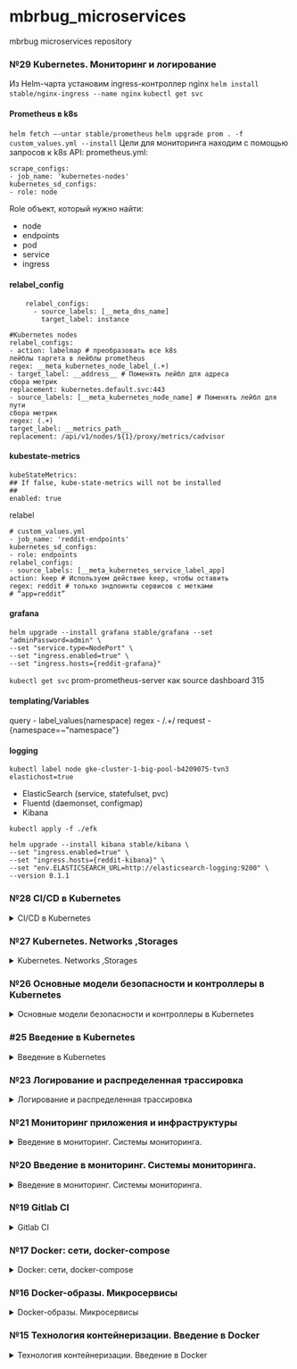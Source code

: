 # mbrbug_microservices
mbrbug microservices repository

### №29 Kubernetes. Мониторинг и логирование
Из Helm-чарта установим ingress-контроллер nginx
`helm install stable/nginx-ingress --name nginx`
`kubectl get svc`

#### Prometheus в k8s
`helm fetch —-untar stable/prometheus`
`helm upgrade prom . -f custom_values.yml --install`
Цели для мониторинга находим c помощью запросов к k8s API:
prometheus.yml:
```
scrape_configs:
- job_name: 'kubernetes-nodes'
kubernetes_sd_configs:
- role: node
```
Role объект, который нужно найти:
 - node
 - endpoints
 - pod
 - service
 - ingress

#### relabel_config
```
    relabel_configs:
      - source_labels: [__meta_dns_name]
        target_label: instance
```
```
#Kubernetes nodes
relabel_configs:
- action: labelmap # преобразовать все k8s
лейблы таргета в лейблы prometheus
regex: __meta_kubernetes_node_label_(.+)
- target_label: __address__ # Поменять лейбл для адреса
сбора метрик
replacement: kubernetes.default.svc:443
- source_labels: [__meta_kubernetes_node_name] # Поменять лейбл для пути
сбора метрик
regex: (.+)
target_label: __metrics_path__
replacement: /api/v1/nodes/${1}/proxy/metrics/cadvisor
```
#### kubestate-metrics
```
kubeStateMetrics:
## If false, kube-state-metrics will not be installed
##
enabled: true
```
relabel
```
# custom_values.yml
- job_name: 'reddit-endpoints'
kubernetes_sd_configs:
- role: endpoints
relabel_configs:
- source_labels: [__meta_kubernetes_service_label_app]
action: keep # Используем действие keep, чтобы оставить
regex: reddit # только эндпоинты сервисов с метками
# “app=reddit”
```

#### grafana
```
helm upgrade --install grafana stable/grafana --set "adminPassword=admin" \
--set "service.type=NodePort" \
--set "ingress.enabled=true" \
--set "ingress.hosts={reddit-grafana}"
```
`kubectl get svc`
prom-prometheus-server как source
dashboard 315
#### templating/Variables
query - label_values(namespace)
regex - /.+/
request - {namespace=~"namespace"}

#### logging
`kubectl label node gke-cluster-1-big-pool-b4209075-tvn3 elastichost=true`
- ElasticSearch (service, statefulset, pvc)
- Fluentd (daemonset, configmap)
- Kibana

`kubectl apply -f ./efk`
```
helm upgrade --install kibana stable/kibana \
--set "ingress.enabled=true" \
--set "ingress.hosts={reddit-kibana}" \
--set "env.ELASTICSEARCH_URL=http://elasticsearch-logging:9200" \
--version 0.1.1
```

### №28 CI/CD в Kubernetes
<details>
  <summary>CI/CD в Kubernetes</summary>
#### Helm - пакетный менеджер для Kubernetes
Серверная часть
1) tiller.yml
```
---
apiVersion: v1
kind: ServiceAccount
metadata:
  name: tiller
  namespace: kube-system
---
apiVersion: rbac.authorization.k8s.io/v1beta1
kind: ClusterRoleBinding
metadata:
  name: tiller
roleRef:
  apiGroup: rbac.authorization.k8s.io
  kind: ClusterRole
  name: cluster-admin
subjects:
  - kind: ServiceAccount
    name: tiller
    namespace: kube-system
```
2) `helm init --service-account tiller`

проверка
`kubectl get pods -n kube-system --selector app=helm`

#### Chart - это пакет в Helm
Chart.yaml
```
name: ui
version: 1.0.0
description: OTUS reddit application UI
maintainers:
- name: Someone
email: my@mail.com
appVersion: 1.0
```
установка Chart
`helm install --name test-ui-1 ui/`

#### Шаблонизация Chart
```
---
apiVersion: v1
kind: Service
metadata:
  name: {{ .Release.Name }}-{{ .Chart.Name }}
  labels:
    app: reddit
    component: ui
    release: {{ .Release.Name }}
spec:
  type: NodePort
  ports:
  - port: {{ .Values.service.externalPort }}
    protocol: TCP
    targetPort: 9292
  selector:
    app: reddit
    component: ui
    release: {{ .Release.Name }}
```
name: {{ .Release.Name }}-{{ .Chart.Name }}
Здесь мы используем встроенные переменные
.Release - группа переменных с информацией о релизе
(конкретном запуске Chart’а в k8s)
.Chart - группа переменных с информацией о Chart’е (содержимое
файла Chart.yaml)
Также еще есть группы переменных:
.Template - информация о текущем шаблоне ( .Name и .BasePath)
.Capabilities - информация о Kubernetes (версия, версии API)
.Files.Get - получить содержимое файла

#### Переменные
```
service:
internalPort: 9292
externalPort: 9292
image:
repository: chromko/ui
tag: latest
```
`"{{ .Values.image.repository }}:{{ .Values.image.tag }}`


##### helpers
```
{{- define "comment.fullname" -}}
{{- printf "%s-%s" .Release.Name .Chart.Name }}
{{- end -}}
```
которая в результате выдаст то же, что и:
```
{{ .Release.Name }}-{{ .Chart.Name }}
```
вставлять
`{{ template "comment.fullname" . }}`

#### Управление зависимостями
requirements.yaml
```
dependencies:
- name: ui
version: "1.0.0"
repository: "file://../ui"
- name: post
version: "1.0.0"
repository: file://../post
- name: comment
version: “1.0.0"
repository: file://../comment
```
`helm dep update`

#### Chart repo
`helm search mongo`

#### helm2 tiller plugin
```
helm init --client-only
helm plugin install https://github.com/rimusz/helmtiller
helm tiller run -- helm upgrade --install --wait --namespace=reddit-ns reddit reddit/
```

#### GitLab + Kubernetes
Gitlab Helm Chart
`helm repo add gitlab https://charts.gitlab.io`
скачать локально
`helm fetch gitlab/gitlab-omnibus --version 0.1.37 --untar`
установка
`helm install --name gitlab . -f values.yaml`

```
$ git init
$ git remote add origin http://gitlab-gitlab/chromko/ui.git
$ git add .
$ git commit -m “init”
$ git push origin master
```
</details>


### №27 Kubernetes. Networks ,Storages
<details>
  <summary>Kubernetes. Networks ,Storages</summary>

Service и способ коммуникации
- ClusterIP - дойти до сервиса можно только изнутри кластера
- nodePort - клиент снаружи кластера приходит на опубликованный порт
- LoadBalancer - клиент приходит на облачный (aws elb, Google gclb) ресурс балансировки
- ExternalName - внешний ресурс по отношению к кластеру.

`kubectl get services -n dev`
`kubectl scale deployment --replicas 0 -n kube-system kube-dnsautoscaler`

LoadBalancer
```
spec:
 type: LoadBalancer
 ports:
 - port: 80
 nodePort: 32092
 protocol: TCP
 targetPort: 9292
 selector:
 app: reddit
 component: ui
```

Ingress
```
---
apiVersion: extensions/v1beta1
kind: Ingress
metadata:
 name: ui
spec:
 backend:
 serviceName: ui
 servicePort: 80
```
`kubectl get ingress -n dev`

```
---
apiVersion: extensions/v1beta1
kind: Ingress
metadata:
 name: ui
spec:
 rules:
 - http:
 paths:
 - path: /*
 backend:
 serviceName: ui
 servicePort: 9292
```

Secret
`openssl req -x509 -nodes -days 365 -newkey rsa:2048 -keyout tls.key -out tls.crt -subj "/CN=35.190.66.90"`
`kubectl create secret tls ui-ingress --key tls.key --cert tls.crt -n dev`

```
---
apiVersion: extensions/v1beta1
kind: Ingress
metadata:
 name: ui
 annotations:
 kubernetes.io/ingress.allow-http: "false"
spec:
 tls:
 - secretName: ui-ingress
 backend:
 serviceName: ui
 servicePort: 9292
```

`gcloud beta container clusters list`
`gcloud beta container clusters update <cluster-name> \
 --zone=us-central1-a --update-addons=NetworkPolicy=ENABLED
`
`gcloud beta container clusters update <cluster-name> \
 --zone=us-central1-a --enable-network-policy`

```
---
apiVersion: networking.k8s.io/v1
kind: NetworkPolicy
metadata:
 name: deny-db-traffic
 labels:
 app: reddit
spec:
 podSelector:
 matchLabels:
 app: reddit
 component: mongo
 policyTypes:
 - Ingress
 ingress:
 - from:
 - podSelector:
 matchLabels:
 app: reddit
 component: comment
```

Хранилище

```
---
apiVersion: apps/v1beta1
kind: Deployment
metadata:
 name: mongo
…
 spec:
 containers:
 - image: mongo:3.2
 name: mongo
 volumeMounts:
 - name: mongo-persistent-storage
 mountPath: /data/db
 volumes:
 - name: mongo-persistent-storage
 emptyDir: {}
```
Volume gcePersistentDisk
PersistentVolume
PersistentVolumeClaim


` kubectl describe storageclass standard -n dev`

```
---
apiVersion: apps/v1beta1
kind: Deployment
metadata:
 name: mongo
…
 spec:
 containers:
 - image: mongo:3.2
 name: mongo
 volumeMounts:
 - name: mongo-persistent-storage
 mountPath: /data/db
 volumes:
 - name: mongo-persistent-storage
 persistentVolumeClaim:
 claimName: mongo-pvc
```

StorageFast

```
---
kind: StorageClass
apiVersion: storage.k8s.io/v1beta1
metadata:
 name: fast
provisioner: kubernetes.io/gce-pd
parameters:
 type: pd-ssd
```
</details>

### №26 Основные модели безопасности и контроллеры в Kubernetes

<details>
  <summary>Основные модели безопасности и контроллеры в Kubernetes</summary>
Установка kubectl
https://kubernetes.io/docs/tasks/tools/install-kubectl/

Установка Minikube
https://kubernetes.io/docs/tasks/tools/install-minikube/

`minikube start`

Информацию о контекстах kubectl сохраняет в файле
`~/.kube/config`

Обычно порядок конфигурирования kubectl следующий:
Создать cluster:
`kubectl config set-cluster … cluster_name`
Создать данные пользователя (credentials)
`kubectl config set-credentials … user_name`
Создать контекст
```
kubectl config set-context context_name \
--cluster=cluster_name \
--user=user_name
```
Использовать контекст
`kubectl config use-context context_name`

Текущий контекст
`kubectl config current-context`
Список всех контекстов
`kubectl config get-contexts`

Запуск в Minikube
`kubectl apply -f ui-deployment.yml`
`kubectl get deployment`
`kubectl get pods`

```
kubectl get pods --selector component=ui
kubectl port-forward <pod-name> 8080:9292
```

###### Монтирование стандартного Volume для хранения данных вне контейнера
```
apiVersion: apps/v1beta2
kind: Deployment
…
 containers:
 - image: mongo:3.2
 name: mongo
 volumeMounts:
 - name: mongo-persistent-storage
 mountPath: /data/db
 volumes:
 - name: mongo-persistent-storage
 emptyDir: {}
```

##### Services
comment-service.yml
```
---
apiVersion: v1
kind: Service
metadata:
 name: comment
 labels:
 app: reddit
 component: post
spec:
 ports:
 - port: 9292
 protocol: TCP
 targetPort: 9292
 selector:
 app: reddit
 component: comment
```

`kubectl describe service comment `
`kubectl exec -ti <pod-name> nslookup comment`
`kubectl port-forward <pod-name> 9292:9292`
`kubectl logs post-56bbbf6795-7btnm`

```
---
apiVersion: v1
kind: Service
metadata:
 name: comment-db
 labels:
 app: reddit
 component: mongo
 comment-db: "true"
spec:
 ports:
 - port: 27017
 protocol: TCP
 targetPort: 27017
 selector:
 app: reddit
 component: mongo
 comment-db: "true"
```

nodePort
```
spec:
 type: NodePort
 ports:
- nodePort: 32092
 port: 9292
 protocol: TCP
 targetPort: 9292
 selector:

```

`minikube services list`
` minikube addons list`

##### Namespaces
`kubectl get all -n kube-system --selector k8s-app=kubernetes-dashboard`
`minikube service kubernetes-dashboard -n kube-system`

dev-namespace.yml
```
---
apiVersion: v1
kind: Namespace
metadata:
 name: dev
```
`kubectl apply -f dev-namespace.yml`
`minikube service ui -n dev`
</details>

### #25 Введение в Kubernetes

<details>
  <summary>Введение в Kubernetes</summary>

##### пример Deployment манифест
```
apiVersion: apps/v1
kind: Deployment
metadata:
name: post-deployment
spec:
replicas: 1
# Указатель на то, какие поды нужно поддерживать в нужном количестве
selector:
matchLabels:
app: post
template:
metadata:
name: post-pod
labels:
app: post
spec:
containers:
- image: andrewmbr/post
name: post
```

```
apiVersion: apps/v1beta2
kind: Deployment
metadata:
 name: comment
…
 containers:
 - image: chromko/comment
 name: comment
 env:
 - name: COMMENT_DATABASE_HOST
 value: comment-db
```

`gcloud container clusters get-credentials cluster-1 --zone us-central1-a --project docker-182408`
`kubectl get nodes -o wide`
`kubectl describe service ui -n dev | grep NodePort`

##### Kubernetes The Hard Way
https://github.com/kelseyhightower/kubernetes-the-hard-way

</details>


### №23 Логирование и распределенная трассировка

<details>
  <summary>Логирование и распределенная трассировка</summary>

ветка logging-1
#### Elastic Stack
EFK и ELK
- ElasticSearch (TSDB и поисковый движок для хранения данных)
- Logstash (для агрегации и трансформации данных)
- Kibana (для визуализации)
или вместо Logstash - fluentd

##### docker/docker-compose-logging.yml
```
version: '3'
services:

fluentd:
build: ./fluentd
ports:
- "24224:24224"
- "24224:24224/udp"

elasticsearch:
image: elasticsearch
expose:
- 9200
ports:
- "9200:9200"

kibana:
image: kibana
ports:
- "5601:5601"
```

##### fluentd Dockerfile
```
FROM fluent/fluentd:v0.12
RUN gem install fluent-plugin-elasticsearch --no-rdoc --no-ri --version 1.9.5
RUN gem install fluent-plugin-grok-parser --no-rdoc --no-ri --version 1.0.0
ADD fluent.conf /fluentd/etc
```

fluentd.conf
```
<source>
  @type forward
  port 24224
  bind 0.0.0.0
</source>

<filter service.post>
  @type parser
  format json
  key_name log
</filter>

<filter service.ui>
  @type parser
  key_name log
  format grok
  grok_pattern %{RUBY_LOGGER}
</filter>

<filter service.ui>
  @type parser
  format grok
  grok_pattern service=%{WORD:service} \| event=%{WORD:event} \| request_id=%{GREEDYDATA:request_id} \| message='%{GREEDYDATA:message}'
  key_name message
  reserve_data true
</filter>

<filter service.ui>
  @type parser
  format grok
  grok_pattern service=%{WORD:service} \| event=%{WORD:event} \| path=%{URIPATH:path} \| request_id=%{GREEDYDATA:request_id} \| remote_addr=%{IPORHOST:remote_add$
  key_name message
  reserve_data false
</filter>

<match *.**>
  @type copy
  <store>
    @type elasticsearch
    host elasticsearch
    port 9200
    logstash_format true
    logstash_prefix fluentd
    logstash_dateformat %Y%m%d
    include_tag_key true
    type_name access_log
    tag_key @log_name
    flush_interval 1s
  </store>
  <store>
    @type stdout
  </store>
</match>
```

##### Структурированные логи
docker драйвер fluentd
```
    logging:
      driver: "fluentd"
      options:
        fluentd-address: localhost:24224
        tag: service.ui

```

#### Kibana

индекс fluentd
`fluentd-*`
##### фильтры Kibana
```
<filter service.post>
@type parser
format json
key_name log
</filter>
```
```
<match *.**>
  @type copy
  <store>
    @type elasticsearch
    host elasticsearch
    port 9200
    logstash_format true
    logstash_prefix fluentd
    logstash_dateformat %Y%m%d
    include_tag_key true
    type_name access_log
    tag_key @log_name
    flush_interval 1s
  </store>
  <store>
    @type stdout
  </store>
</match>
```

##### Неструктурированные логи
###### Парсинг
```
<filter service.post>
@type parser
format json
key_name log
</filter>
<filter service.ui>
@type parser
format /\[(?<time>[^\]]*)\] (?<level>\S+) (?<user>\S+)[\W]*service=(?<service>\S+)[\W]*event=(?<event>\S+)[\W]*
(?:path=(?<path>\S+)[\W]*)?request_id=(?<request_id>\S+)[\W]*(?:remote_addr=(?<remote_addr>\S+)[\W]*)?(?:method=
(?<method>\S+)[\W]*)?(?:response_status=(?<response_status>\S+)[\W]*)?(?:message='(?<message>[^\']*)[\W]*)?/
key_name log
</filter>
```

##### Распределенный трейсинг
```
services:
zipkin:
image: openzipkin/zipkin
ports:
- "9411:9411"
networks:
- front_net
- back_net
networks:
back_net:
front_net:
```
</details>

### №21 Мониторинг приложения и инфраструктуры

<details>
  <summary>Введение в мониторинг. Системы мониторинга.</summary>

Разворачиваем через docker-machine виртуалку

##### cAdvisor
cAdvisor собирает информацию о ресурсах потребляемых
контейнерами и характеристиках их работы
docker-compose
```
services:
...
cadvisor:
image: google/cadvisor:v0.29.0
volumes:
- '/:/rootfs:ro'
- '/var/run:/var/run:rw'
- '/sys:/sys:ro'
- '/var/lib/docker/:/var/lib/docker:ro'
ports:
- '8080:8080'
```
prometheus.yml
```
scrape_configs:
...
- job_name: 'cadvisor'
static_configs:
- targets:
- 'cadvisor:8080'
```
и пересборка образа prometheus_net
`docker build -t $USER_NAME/prometheus .`

##### Grafana
Визуализация метрик
```
services:
...
grafana:
image: grafana/grafana:5.0.0
volumes:
- grafana_data:/var/lib/grafana
environment:
- GF_SECURITY_ADMIN_USER=admin
- GF_SECURITY_ADMIN_PASSWORD=secret
depends_on:
- prometheus
ports:
- 3000:3000
...
volumes:
grafana_data:
```
добавляем источники данных, дашборды
сбор метрик
rate()
histogram_quantile()

##### Alerting
Alertmanager в Prometheus
```
FROM prom/alertmanager:v0.14.0
ADD config.yml /etc/alertmanager/
```
config.yml
```
global:
slack_api_url:
'https://hooks.slack.com/services/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'
#Заменяем на свои значения
route:
receiver: 'slack-notifications'
receivers:
- name: 'slack-notifications'
slack_configs:
- channel: '#userchannel' #Заменяем на свои значения
```
docker-compose
```
services:
...
alertmanager:
image: ${USER_NAME}/alertmanager
command:
- '--config.file=/etc/alertmanager/config.yml'
ports:
- 9093:9093
```
##### alert rules
monitoring/prometheus/alerts.yml
```
groups:
- name: alert.rules
rules:
- alert: InstanceDown
expr: up == 0 # любое PromQL выражение
for: 1m # В течении какого времени, по умолчанию 0
labels: # Дополнительные метки
severity: page
annotations:
description: '{{ $labels.instance }} of job {{ $labels.job }} has been down for
more than 1 minute'
summary: 'Instance {{ $labels.instance }} down'
```

правила в настройках
```
rule_files:
- "alerts.yml"
alerting:
alertmanagers:
- scheme: http
static_configs:
- targets:
- "alertmanager:9093"
```
##### Метрики через настройки Docker
docker daemon.json
```
{
  "metrics-addr" : "127.0.0.1:9323",
  "experimental" : true
}
```
prometheus job
```
- job_name: 'docker'
    static_configs:
      - targets: ['10.132.0.21:9323']
```
##### Telegraf от InfluxDB
docker-compose
```
telegraf:
  image: ${USERNAME1}/telegraf
  volumes:
   - '/var/run/docker.sock:/var/run/docker.sock'
  networks:
   - prometheus_net

 influxdb:
  image: influxdb
  volumes:
   - 'influxdb_data:/var/lib/influxdb'
  networks:
   - prometheus_net
```
job
```
- job_name: 'telegraf'
  static_configs:
    - targets: ['telegraf:9126']
```
##### импорт источников и дашбордов в Grafana
provisioning/dashboards/my_dashboards.yml
provisioning/datasources/my_datasource.yml

##### Сбор метрик со Stackdriver c помощью образа Docker
```
stackdriver-exporter:
  image: andrewmbr/stackdriver
  ports:
   - 9255:9255
  networks:
   - prometheus_net
  environment:
   - GOOGLE_APPLICATION_CREDENTIALS=/opt/gcp-key/gcp-key.json
   - STACKDRIVER_EXPORTER_GOOGLE_PROJECT_ID=docker-266911
   - STACKDRIVER_EXPORTER_MONITORING_METRICS_TYPE_PREFIXES=compute.googleapis.com/instance/cpu,compute.googleapis.com/instance/disk
```
##### proxy trickster
```
trickster:
 image: tricksterio/trickster
 networks:
  - prometheus_net
 environment:
  - TRK_ORIGIN=http://prometheus:9090
  - TRK_ORIGIN_TYPE=prometheus
  - TRK_PROXY_PORT=8000
  - TRK_METRICS_PORT=8001
 ports:
   - '8000:8000'
   - '8001:8001'
```
а в графане указываем порт 8000
</details>

### №20 Введение в мониторинг. Системы мониторинга.
<details>
  <summary>Введение в мониторинг. Системы мониторинга.</summary>

Запуск prometheus
```
docker run --rm -p 9090:9090 -d --name prometheus prom/prometheus:v2.1.0
```
Targets (цели) - представляют собой системы или процессы, за
которыми следит Prometheus конфиг файл Prometheus
```
--- global:
  scrape_interval: '5s' scrape_configs:
  - job_name: 'prometheus'
    static_configs:
      - targets:
        - 'localhost:9090'
  - job_name: 'ui'
    static_configs:
      - targets:
        - 'ui:9292'
  - job_name: 'comment'
    static_configs:
      - targets:
        - 'comment:9292'
  - job_name: 'node'
    static_configs:
     - targets:
       - 'node-exporter:9100'
  - job_name: 'mongodb'
    static_configs:
     - targets:
       - 'mongodb-exporter:9216'
  - job_name: 'cloudprober'
    scrape_interval: 10s
    static_configs:
     - targets:
       - 'cloudprober-exporter:9313'
```
       Создаем "свой" Prometheus
```
FROM prom/prometheus:v2.1.0 ADD prometheus.yml /etc/prometheus/
```
prometheus в docker-compose
```
services: ...
  prometheus:
    image: ${USERNAME}/prometheus
    ports:
      - '9090:9090'
    volumes:
      - prometheus_data:/prometheus
    command:
      - '--config.file=/etc/prometheus/prometheus.yml'
      - '--storage.tsdb.path=/prometheus'
      - '--storage.tsdb.retention=1d' volumes:
  prometheus_data:
```
##### Сбор метрик хоста
###### Node exporter
образ docker
```
node-exporter:
 image: prom/node-exporter:v0.15.2
 user: root
 volumes:
 - /proc:/host/proc:ro
 - /sys:/host/sys:ro
 - /:/rootfs:ro
 command:
 - '--path.procfs=/host/proc'
 - '--path.sysfs=/host/sys'
 - '--collector.filesystem.ignored-mount-points="^/(sys|proc|dev|host|etc)($$|/)"'
 ```
 в конфиг самого prometheus
 ```
 scrape_configs: ...
 - job_name: 'node'
 static_configs:
 - targets:
 - 'node-exporter:9100'
 ```
##### mongodb_exporter
в конфиг docker-compose
```
mongodb-exporter:
    image: bitnami/mongodb-exporter:${MONGO_EXP_VER}
    networks:
      - prometheus_net
      - back_net
    environment:
      MONGODB_URI: "mongodb://post_db:27017"
```
в конфиг самого prometheus
```
- job_name: 'mongodb'
  static_configs:
   - targets:
     - 'mongodb-exporter:9216'
```
##### cloudprober
###### Dockerfile
```
FROM cloudprober/cloudprober COPY cloudprober.cfg /etc/cloudprober.cfg ENTRYPOINT ["/cloudprober", "--logtostderr"]
```
###### /etc/cloudprober.cfg конфиг в образе
```
probe {
  name: "google_homepage"
  type: HTTP
  targets {
    host_names: "www.google.com"
  }
  interval_msec: 5000 # 5s
  timeout_msec: 1000 # 1s
}
probe {
    name: "ui_page"
    type: HTTP
    targets {
        host_names: "35.205.115.90"
    }
    http_probe {
      protocol: HTTP
      port: 9292
    }
    interval_msec: 5000 # Probe every 5s
    }
probe {
    name: "comment"
    type: HTTP
    targets {
        host_names: "comment"
    }
    http_probe {
      protocol: HTTP
      port: 9292
    }
    interval_msec: 5000 # Probe every 5s
    }
```
###### docker-compose
```
cloudprober-exporter:
  image: ${USERNAME1}/cloudprober
  networks:
    - prometheus_net
    - back_net
    - front_net
```
###### prometheus.yml
```
cloudprober-exporter:
  image: ${USERNAME1}/cloudprober
  networks:
    - prometheus_net
    - back_net
    - front_net
```
##### Makefile
```
.DEFAULT_GOAL := help REGISTRY = andrewmbr help:
        echo Build docker images and pushing them to hub. Example: make 'docker-all' docker-all: docker-ui docker-comment docker-post docker-prometheus
docker-cloudprober docker-all-push docker-ui:
        cd ../src/ui && docker build -t ${REGISTRY}/ui . docker-comment:
        cd ../src/comment && docker build -t ${REGISTRY}/comment . docker-post:
        cd ../src/post-py && docker build -t ${REGISTRY}/post . docker-cloudprober:
        cd ../monitoring/cloudprober && docker build -t ${REGISTRY}/cloudprober . docker-mongodb-exporter:
        cd ../monitoring/mongodb-exporter && docker build -t ${REGISTRY}/mongodb-exporter . docker-prometheus:
        cd ../monitoring/prometheus && docker build -t ${REGISTRY}/prometheus . docker-all-push: docker-ui-push docker-comment-push docker-post-push
docker-cloudprober-push docker-prometheus-push docker-ui-push:
        docker push andrewmbr/ui:latest docker-comment-push:
        docker push andrewmbr/comment:latest docker-post-push:
        docker push andrewmbr/post:latest
docker-cloudprober-push:
        docker push andrewmbr/cloudprober:latest

docker-prometheus-push:
        docker push andrewmbr/ui:latest
```

</details>

### №19 Gitlab CI
<details>
  <summary>Gitlab CI</summary>

Gitlab CI Omnibus
```
web:
  image: 'gitlab/gitlab-ce:latest'
  restart: always
  hostname: 'gitlab.example.com'
  environment:
    GITLAB_OMNIBUS_CONFIG: |
      external_url 'http://35.205.115.90/'
      # Add any other gitlab.rb configuration here, each on its own line
  ports:
    - '80:80'
    - '443:443'
    - '22:22'
  volumes:
    - '/srv/gitlab/config:/etc/gitlab'
    - '/srv/gitlab/logs:/var/log/gitlab'
    - '/srv/gitlab/data:/var/opt/gitlab'
```
Регистация первого пользователя, создание проекта
добавление еще одного удаленного репо и push в него
`git remote add gitlab http://<your-vm-ip>/homework/example.git`
`git push gitlab gitlab-ci-1`

создание файла .gitlab-ci.yml
создание runner
```
docker run -d --name gitlab-runner --restart always \
-v /srv/gitlab-runner/config:/etc/gitlab-runner \
-v /var/run/docker.sock:/var/run/docker.sock \
gitlab/gitlab-runner:latest
```
```
 docker exec -it gitlab-runner gitlab-runner register --run-untagged --locked=false
```

Директива only описывает список условий, которые должны быть
истинны, чтобы job мог запуститься.
Регулярное выражение слева означает, что должен стоять
semver тэг в git, например, 2.4.10

```
only:
 - /^\d+\.\d+\.\d+/
```
```
git tag 2.4.10
git push gitlab gitlab-ci-1 --tags
```
</details>

### №17 Docker: сети, docker-compose
<details>
  <summary>Docker: сети, docker-compose</summary>
Базовое имя проекта задается именем папки. Возможно переопределить ключем
```
-p, --project-name NAME     Specify an alternate project name
                              (default: directory name)
```
##### Сети в Docker
- none (только loopback)
- host (доступ к собственному пространству хоста)
- bridge (у контейнеров, которые используют одинаковую сеть, есть своя собственная подсеть, и они могут передавать данные друг другу по умолчанию)

```
--name <name> (можно задать только 1 имя)
--network-alias <alias-name> (можно задать множество алиасов)
```
по алиасу можно обращаться к контейнеру

`docker network connect <network> <container>`
подключение контейнера к сети

##### Docker-compose

docker-compose.yml
```
version: '3.3'
services:
  post_db:
    image: mongo:3.2
    volumes:
      - post_db:/data/db
    networks:
      - reddit
  ui:
    build: ./ui
    image: ${USERNAME}/ui:1.0
    ports:
      - 9292:9292/tcp
    networks:
      - reddit
  post:
    build: ./post-py
    image: ${USERNAME}/post:1.0
    networks:
      - reddit
  comment:
    build: ./comment
    image: ${USERNAME}/comment:1.0
    networks:
      - reddit

volumes:
  post_db:

networks:
  reddit:
```
несколько сетей
```
networks:
  - front_net
  - back_net
```

##### docker-compose.override.yml
Файл для переопределения существующих сервисов или определения новых
```
services:
 ui:
   command: puma --debug -w 2
```
переоределяем параметры запуска приложения в контейнере ui
</details>

### №16 Docker-образы. Микросервисы

<details>
  <summary>Docker-образы. Микросервисы</summary>

Разбиение приложения на 4 компонента: post, comment, ui и БД Mongo
Для каждого компонента создан Docker образ и Dockerfile
```
FROM ubuntu:16.04
RUN apt-get update \
    && apt-get install -y ruby-full ruby-dev build-essential \
    && gem install bundler --no-ri --no-rdoc

ENV APP_HOME /app
RUN mkdir $APP_HOME

WORKDIR $APP_HOME
ADD Gemfile* $APP_HOME/
RUN bundle install
ADD . $APP_HOME

ENV POST_SERVICE_HOST post
ENV POST_SERVICE_PORT 5000
ENV COMMENT_SERVICE_HOST comment
ENV COMMENT_SERVICE_PORT 9292

CMD ["puma"]
```
`docker run -d --network=reddit --network-alias=comment andrewmbr/comment:1.0`

##### Docker network
`docker network create reddit`
```
docker run -d --network=reddit \
--network-alias=post_db --network-alias=comment_db mongo:latest
docker run -d --network=reddit \
--network-alias=post <your-dockerhub-login>/post:1.0
docker run -d --network=reddit \
--network-alias=comment <your-dockerhub-login>/comment:1.0
docker run -d --network=reddit \
-p 9292:9292 <your-dockerhub-login>/ui:1.0
```
##### Переменные в командной строке
формат -e или --env POST_SERVICE_HOST=post_al
```
docker run -d --network=reddit --network-alias=db_post --network-alias=db_comment mongo:latest \
...
docker run -d --network=reddit -p 9292:9292 --env POST_SERVICE_HOST=post_al --env COMMENT_SERVICE_HOST=comment_al andrewmbr/ui:1.0
```
##### Образ на основе Alpine Linux
`FROM alpine:3.7`

##### Создание томов
`docker volume create reddit_db`
```
docker run -d --network=reddit --network-alias=post_db \
--network-alias=comment_db -v reddit_db:/data/db mongo:latest
```
</details>

### №15 Технология контейнеризации. Введение в Docker

<details>
  <summary>Технология контейнеризации. Введение в Docker</summary>

##### docker, docker-machine, docker-compose docker
run, info, diff, ps, image, images, start, attach, stop, exec, create, commit kill, system df, rm, rmi, inspect `docker rm $(docker ps -a -q)`

##### docker-machine:
`docker-machine create <имя>`
eval $(docker-machine env <имя>)
eval $(docker-machine env --unset)
'export GOOGLE_PROJECT=ваш-проект'
```
docker-machine create
--driver google \
 --google-machine-image https://www.googleapis.com/compute/v1/projects/ubuntuos-cloud/global/images/family/ubuntu-1604-lts \
 --google-machine-type n1-standard-1 \
 --google-zone europe-west1-b \
 docker-host
```
`docker-machine ls`

##### Dockerfile
```
FROM ubuntu:16.04
RUN apt-get update
COPY mongod.conf /etc/mongod.conf
CMD ["/start.sh"]
```
`docker build -t reddit:latest .`
`docker tag reddit:latest <your-login>/otus-reddit:1.0`
</details>
